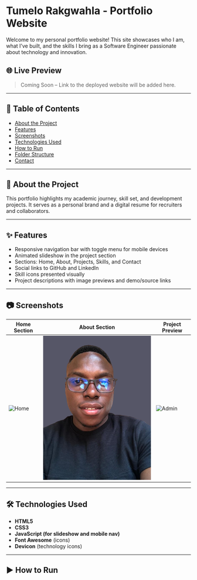 # Tumelo Rakgwahla - Portfolio Website

Welcome to my personal portfolio website! This site showcases who I am, what I’ve built, and the skills I bring as a Software Engineer passionate about technology and innovation.

## 🌐 Live Preview

> Coming Soon – Link to the deployed website will be added here.

---

## 📌 Table of Contents

- [About the Project](#about-the-project)
- [Features](#features)
- [Screenshots](#screenshots)
- [Technologies Used](#technologies-used)
- [How to Run](#how-to-run)
- [Folder Structure](#folder-structure)
- [Contact](#contact)

---

## 🧾 About the Project

This portfolio highlights my academic journey, skill set, and development projects. It serves as a personal brand and a digital resume for recruiters and collaborators.

---

## ✨ Features

- Responsive navigation bar with toggle menu for mobile devices
- Animated slideshow in the project section
- Sections: Home, About, Projects, Skills, and Contact
- Social links to GitHub and LinkedIn
- Skill icons presented visually
- Project descriptions with image previews and demo/source links

---

## 📷 Screenshots

| Home Section | About Section | Project Preview |
|--------------|---------------|-----------------|
| ![Home]() | ![About](Images/Tumi%20user.png) | ![Admin]() |

---

## 🛠️ Technologies Used

- **HTML5**
- **CSS3**
- **JavaScript (for slideshow and mobile nav)**
- **Font Awesome** (icons)
- **Devicon** (technology icons)

---

## ▶️ How to Run

